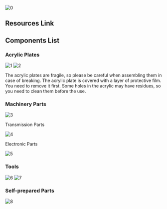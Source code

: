 ![0](images/0.jpg)	

## Resources Link														

[RobotName]: Adeept_PiCar-B

[RobotURL]: https://github.com/adeept/adeept_picar-b

[RobotGit]: https://github.com/adeept/adeept_picar-b.git

[Official Raspberry Pi website]: https://www.raspberrypi.org/downloads/

[Image file for the Raspberry Pi Robot]: https://adeept-my.sharepoint.com/personal/tomsun_adeept_onmicrosoft_com/_layouts/15/onedrive.aspx?id=%2Fpersonal%2Ftomsun%5Fadeept%5Fonmicrosoft%5Fcom%2FDocuments%2FadeeptRaspTank&amp;originalPath=aHR0cHM6Ly9hZGVlcHQtbXkuc2hhcmVwb2ludC5jb20vOmY6L2cvcGVyc29uYWwvdG9tc3VuX2FkZWVwdF9vbm1pY3Jvc29mdF9jb20vRXZCZmhES1dJVEJLb1ZLejFJTThta01CaWc5SHRiZG9sMXdLQU83WTk5cFJWdz9ydGltZT1rUWxJeE9EMjEwZw

[Official website]: https://www.adeept.com/

[GitHub]: https://github.com/adeept/adeept_picar-b

[Documentation for structure assembly]: https://www.adeept.com/learn/detail-33.html														

## Components List	

### Acrylic Plates

![1](images/1.jpg)
![2](images/2.jpg)

The acrylic plates are fragile, so please be careful when assembling them in case of breaking. 
The acrylic plate is covered with a layer of protective film. 
You need to remove it first. 
Some holes in the acrylic may have residues, so you need to clean them before the use. 

### Machinery Parts

![3](images/3.jpg)

Transmission Parts

![4](images/4.jpg)

Electronic Parts

![5](images/5.jpg)

### Tools

![6](images/6.jpg)
![7](images/7.jpg)

### Self-prepared Parts

![8](images/8.jpg)



